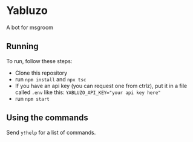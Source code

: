 # Yabluzo

A bot for msgroom

## Running

To run, follow these steps:

- Clone this repository
- run `npm install` and `npx tsc`
- If you have an api key (you can request one from ctrlz), put it in a file called `.env` like this: `YABLUZO_API_KEY="your api key here"`
- run `npm start`

## Using the commands

Send `y!help` for a list of commands.
